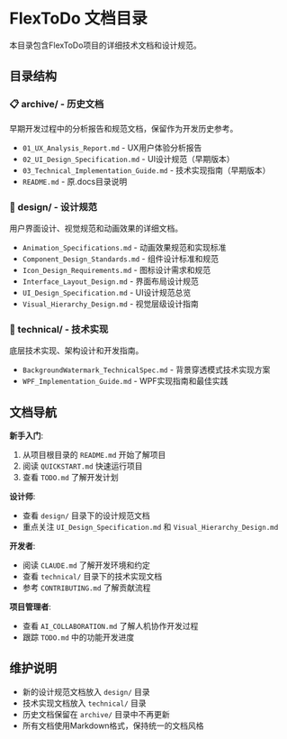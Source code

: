 # FlexToDo 文档目录

本目录包含FlexToDo项目的详细技术文档和设计规范。

## 目录结构

### 📋 archive/ - 历史文档
早期开发过程中的分析报告和规范文档，保留作为开发历史参考。

- `01_UX_Analysis_Report.md` - UX用户体验分析报告
- `02_UI_Design_Specification.md` - UI设计规范（早期版本）
- `03_Technical_Implementation_Guide.md` - 技术实现指南（早期版本）
- `README.md` - 原.docs目录说明

### 🎨 design/ - 设计规范
用户界面设计、视觉规范和动画效果的详细文档。

- `Animation_Specifications.md` - 动画效果规范和实现标准
- `Component_Design_Standards.md` - 组件设计标准和规范
- `Icon_Design_Requirements.md` - 图标设计需求和规范
- `Interface_Layout_Design.md` - 界面布局设计规范
- `UI_Design_Specification.md` - UI设计规范总览
- `Visual_Hierarchy_Design.md` - 视觉层级设计指南

### 🔧 technical/ - 技术实现
底层技术实现、架构设计和开发指南。

- `BackgroundWatermark_TechnicalSpec.md` - 背景穿透模式技术实现方案
- `WPF_Implementation_Guide.md` - WPF实现指南和最佳实践

## 文档导航

**新手入门**:
1. 从项目根目录的 `README.md` 开始了解项目
2. 阅读 `QUICKSTART.md` 快速运行项目
3. 查看 `TODO.md` 了解开发计划

**设计师**:
- 查看 `design/` 目录下的设计规范文档
- 重点关注 `UI_Design_Specification.md` 和 `Visual_Hierarchy_Design.md`

**开发者**:
- 阅读 `CLAUDE.md` 了解开发环境和约定
- 查看 `technical/` 目录下的技术实现文档
- 参考 `CONTRIBUTING.md` 了解贡献流程

**项目管理者**:
- 查看 `AI_COLLABORATION.md` 了解人机协作开发过程
- 跟踪 `TODO.md` 中的功能开发进度

## 维护说明

- 新的设计规范文档放入 `design/` 目录
- 技术实现文档放入 `technical/` 目录  
- 历史文档保留在 `archive/` 目录中不再更新
- 所有文档使用Markdown格式，保持统一的文档风格
